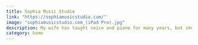 ```yaml
---
title: Sophia Music Studio
link: "https://sophiamusicstudio.com/"
image: "sophiamusicstudio.com_(iPad Pro).jpg"
description: My wife has taught voice and piano for many years, but she tired of the monotony of ongoing lessons, so we reimagined and re-launched her business as a project-based service.
category: home
---
```

